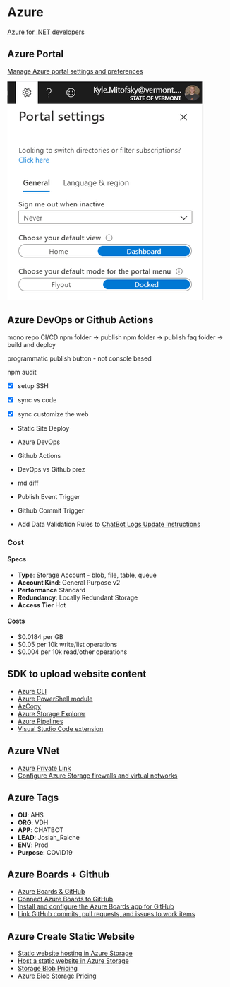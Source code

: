 # Azure

[Azure for .NET developers](https://docs.microsoft.com/en-us/dotnet/azure/)

## Azure Portal

[Manage Azure portal settings and preferences](https://docs.microsoft.com/en-us/azure/azure-portal/set-preferences)

![azure portal view](/assets/notes/azure/azure-portal-view.png)


## Azure DevOps or Github Actions

mono repo
CI/CD
npm folder -> publish
npm folder -> publish
faq folder -> build and deploy


programmatic publish button - not console based

npm audit


* [x] setup SSH
* [x] sync vs code
* [x] sync customize the web


* Static Site Deploy
* Azure DevOps
* Github Actions

* DevOps vs Github prez

* md diff

* Publish Event Trigger
* Github Commit Trigger

* Add Data Validation Rules to [ChatBot Logs Update Instructions](https://github.com/VermontDepartmentOfHealth/covid-bot/blob/master/ai-query/sheet-updates.md)


### Cost

#### Specs

* **Type**: Storage Account - blob, file, table, queue
* **Account Kind**: General Purpose v2
* **Performance** Standard
* **Redundancy**: Locally Redundant Storage
* **Access Tier** Hot

#### Costs

* $0.0184 per GB
* $0.05 per 10k write/list operations
* $0.004 per 10k read/other operations

## SDK to upload website content

* [Azure CLI](https://docs.microsoft.com/en-us/azure/storage/blobs/storage-blob-static-website-how-to?tabs=azure-cli)
* [Azure PowerShell module](https://docs.microsoft.com/en-us/azure/storage/blobs/storage-blob-static-website-how-to?tabs=azure-powershell)
* [AzCopy](https://docs.microsoft.com/en-us/azure/storage/common/storage-use-azcopy-v10)
* [Azure Storage Explorer](https://azure.microsoft.com/en-us/features/storage-explorer/)
* [Azure Pipelines](https://azure.microsoft.com/en-us/services/devops/pipelines/)
* [Visual Studio Code extension](https://docs.microsoft.com/en-us/azure/javascript/tutorial-vscode-static-website-node-01?tabs=bash)



## Azure VNet

* [Azure Private Link](https://azure.microsoft.com/en-us/services/private-link/#features)
* [Configure Azure Storage firewalls and virtual networks](https://docs.microsoft.com/en-us/azure/storage/common/storage-network-security)

## Azure Tags

* **OU**: AHS
* **ORG**: VDH
* **APP**: CHATBOT
* **LEAD**: Josiah_Raiche
* **ENV**: Prod
* **Purpose**: COVID19

## Azure Boards + Github

* [Azure Boards & GitHub](https://docs.microsoft.com/en-us/azure/devops/boards/github/?view=azure-devops)
* [Connect Azure Boards to GitHub](https://docs.microsoft.com/en-us/azure/devops/boards/github/connect-to-github?view=azure-devops)
* [Install and configure the Azure Boards app for GitHub](https://docs.microsoft.com/en-us/azure/devops/boards/github/install-github-app?view=azure-devops)
* [Link GitHub commits, pull requests, and issues to work items](https://docs.microsoft.com/en-us/azure/devops/boards/github/link-to-from-github?view=azure-devops)






## Azure Create Static Website

* [Static website hosting in Azure Storage](https://docs.microsoft.com/en-us/azure/storage/blobs/storage-blob-static-website)
* [Host a static website in Azure Storage](https://docs.microsoft.com/en-us/azure/storage/blobs/storage-blob-static-website-how-to?tabs=azure-portal)
* [Storage Blob Pricing](https://azure.microsoft.com/en-us/pricing/details/storage/blobs/)
* [Azure Blob Storage Pricing](https://azure.microsoft.com/en-us/pricing/details/storage/blobs/)
